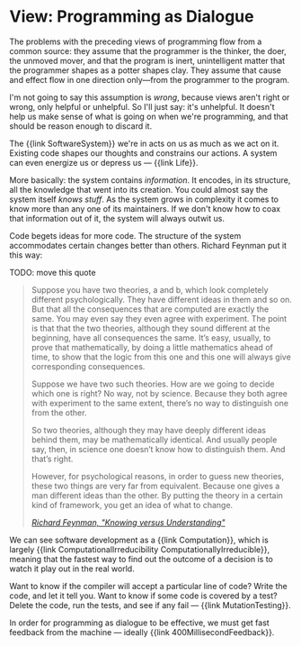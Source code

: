 # View: Programming as Dialogue

The problems with the preceding views of programming flow from a common source: they assume that the programmer is the thinker, the doer, the unmoved mover, and that the program is inert, unintelligent matter that the programmer shapes as a potter shapes clay. They assume that cause and effect flow in one direction only—from the programmer to the program.

I'm not going to say this assumption is _wrong_, because views aren't right or wrong, only helpful or unhelpful. So I'll just say: it's unhelpful. It doesn't help us make sense of what is going on when we're programming, and that should be reason enough to discard it.

The {{link SoftwareSystem}} we're in acts on us as much as we act on it. Existing code shapes our thoughts and constrains our actions. A system can even energize us or depress us — {{link Life}}.

More basically: the system contains *information*. It encodes, in its structure, all the knowledge that went into its creation. You could almost say the system itself *knows stuff*. As the system grows in complexity it comes to know more than any one of its maintainers. If we don't know how to coax that information out of it, the system will always outwit us.

Code begets ideas for more code. The structure of the system accommodates certain changes better than others. Richard Feynman put it this way:

TODO: move this quote

> Suppose you have two theories, a and b, which look completely different psychologically. They have different ideas in them and so on. But that all the consequences that are computed are exactly the same. You may even say they even agree with experiment. The point is that that the two theories, although they sound different at the beginning, have all consequences the same. It’s easy, usually, to prove that mathematically, by doing a little mathematics ahead of time, to show that the logic from this one and this one will always give corresponding consequences.
>
> Suppose we have two such theories. How are we going to decide which one is right? No way, not by science. Because they both agree with experiment to the same extent, there’s no way to distinguish one from the other.
>
> So two theories, although they may have deeply different ideas behind them, may be mathematically identical. And usually people say, then, in science one doesn’t know how to distinguish them. And that’s right.
>
> However, for psychological reasons, in order to guess new theories, these two things are very far from equivalent. Because one gives a man different ideas than the other. By putting the theory in a certain kind of framework, you get an idea of what to change.
>
> <cite>[Richard Feynman, "Knowing versus Understanding"](https://benchristel.github.io/yt/#https://www.youtube.com/watch?v=NM-zWTU7X-k)</cite>


We can see software development as a {{link Computation}}, which is largely {{link ComputationalIrreducibility ComputationallyIrreducible}}, meaning that the fastest way to find out the outcome of a decision is to watch it play out in the real world.

Want to know if the compiler will accept a particular line of code? Write the code, and let it tell you. Want to know if some code is covered by a test? Delete the code, run the tests, and see if any fail — {{link MutationTesting}}.

In order for programming as dialogue to be effective, we must get fast feedback from the machine — ideally {{link 400MillisecondFeedback}}.